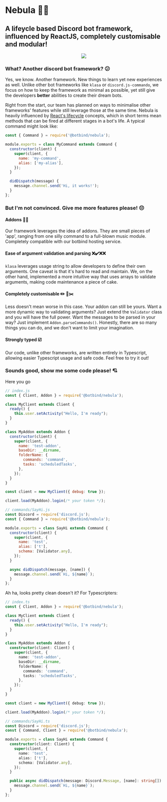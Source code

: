 # Nebula 🌌👾

## A lifeycle based Discord bot framework, influenced by ReactJS, completely customisable and modular!

<p align="center"><img src="https://raw.githubusercontent.com/botbind/nebula/master/assets/logo.png" /></p>

### What? Another discord bot framework? 😕

Yes, we know. Another framework. New things to learn yet new experiences as well. Unlike other bot frameworks like `klasa` or `discord.js-commando`, we focus on how to keep the framework as minimal as possible, yet still give the developers **better** abilities to create their dream bots.

Right from the start, our team has planned on ways to minimalise other frameworks' features while still leverage those at the same time. Nebula is heavily influenced by [React's lifecycle](https://reactjs.org/docs/state-and-lifecycle.html) concepts, which in short terms mean methods that can be fired at different stages in a bot's life. A typical command might look like:

```javascript
const { Command } = require('@botbind/nebula');

module.exports = class MyCommand extends Command {
  constructor(client) {
    super(client, {
      name: 'my-command',
      alias: ['my-alias'],
    });
  }

  didDispatch(message) {
    message.channel.send('Hi, it works!');
  }
};
```

### But I'm not convinced. Give me more features please! 😔

#### Addons 🔨🔧

Our framework leverages the idea of addons. They are small pieces of 'app', ranging from one silly command to a full-blown music module. Completely compatible with our botbind hosting service.

#### Ease of argument validation and parsing ❌✔️❌❌

`klasa` leverages usage string to allow developers to define their own arguments. One caveat is that it's hard to read and maintain. We, on the other hand, implemented a more intuitive way that uses arrays to validate arguments, making code maintenance a piece of cake.

#### Completely customisable ✏️ 📏✂️

Less doesn't mean worse in this case. Your addon can still be yours. Want a more dynamic way to validating arguments? Just extend the `Validator` class and you will have the full power. Want the messages to be parsed in your way? Just implement `Addon.parseCommands()`. Honestly, there are so many things you can do, and we don't want to limit your imagination.

#### Strongly typed ☑️

Our code, unlike other frameworks, are written entirely in Typescript, allowing easier Typescript usage and safe code. Feel free to try it out!

### Sounds good, show me some code please! 💘

Here you go

```javascript
// index.js
const { Client, Addon } = require('@botbind/nebula');

class MyClient extends Client {
  ready() {
    this.user.setActivity("Hello, I'm ready");
  }
}

class MyAddon extends Addon {
  constructor(client) {
    super(client, {
      name: 'test-addon',
      baseDir: __dirname,
      folderName: {
        commands: 'command',
        tasks: 'scheduledTasks',
      },
    });
  }
}

const client = new MyClient({ debug: true });

client.load(MyAddon).login(/* your token */);

// commands/SayHi.js
const Discord = require('discord.js');
const { Command } = require('@botbind/nebula');

module.exports = class SayHi extends Command {
  constructor(client) {
    super(client, {
      name: 'test',
      alias: ['t'],
      schema: [Validator.any],
    });
  }

  async didDispatch(message, [name]) {
    message.channel.send(`Hi, ${name}`);
  }
};
```

Ah ha, looks pretty clean doesn't it? For Typescripters:

```typescript
// index.ts
const { Client, Addon } = require('@botbind/nebula');

class MyClient extends Client {
  ready() {
    this.user.setActivity("Hello, I'm ready");
  }
}

class MyAddon extends Addon {
  constructor(client: Client) {
    super(client, {
      name: 'test-addon',
      baseDir: __dirname,
      folderName: {
        commands: 'command',
        tasks: 'scheduledTasks',
      },
    });
  }
}

const client = new MyClient({ debug: true });

client.load(MyAddon).login(/* your token */);

// commands/SayHi.ts
const Discord = require('discord.js');
const { Command, Client } = require('@botbind/nebula');

module.exports = class SayHi extends Command {
  constructor(client: Client) {
    super(client, {
      name: 'test',
      alias: ['t'],
      schema: [Validator.any],
    });
  }

  public async didDispatch(message: Discord.Message, [name]: string[]) {
    message.channel.send(`Hi, ${name}`);
  }
};
```
